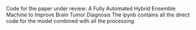 Code for the paper under review: A Fully Automated Hybrid Ensemble Machine to Improve Brain Tumor Diagnosis
The ipynb contains all the direct code for the model combined with all the processing
